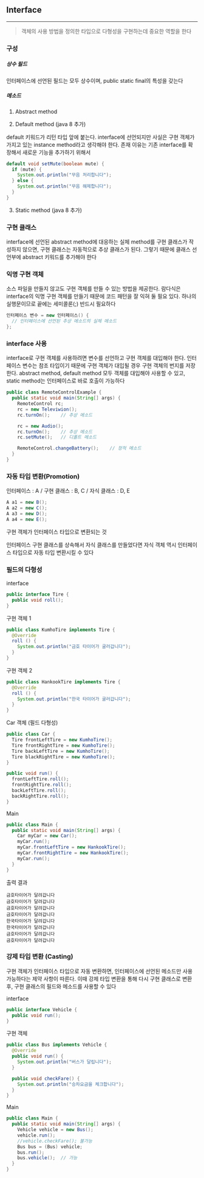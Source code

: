 ## Interface
---

>  객체의 사용 방법을 정의한 타입으로 다형성을 구현하는데 중요한 역할을 한다

### 구성

##### 상수 필드


인터페이스에 선언된 필드는 모두 상수이며, public static final의 특성을 갖는다

##### 메소드

1. Abstract method

2. Default method (java 8 추가)

default 키워드가 리턴 타입 앞에 붙는다. interface에 선언되지만 사실은 구현 객체가 가지고 있는 instance method라고 생각해야 한다. 존재 이유는 기존 interface를 확장해서 새로운 기능을 추가하기 위해서

```java
default void setMute(boolean mute) {
  if (mute) {
    System.out.println("무음 처리합니다");
  } else {
    System.out.println("무음 해제합니다");
  }
}
```

3. Static method (java 8 추가)

### 구현 클래스

interface에 선언된 abstract method에 대응하는 실체 method를 구현 클래스가 작성하지 않으면, 구현 클래스는 자동적으로 추상 클래스가 된다. 그렇기 때문에 클래스 선언부에 abstract 키워드를 추가해야 한다


### 익명 구현 객체

소스 파일을 만들지 않고도 구현 객체를 만들 수 있는 방법을 제공한다. 람다식은 interface의 익명 구현 객체를 만들기 때문에 코드 패턴을 잘 익혀 둘 필요 있다. 하나의 실행문이므로 끝에는 세미콜론(;) 반드시 필요하다

```java
인터페이스 변수 = new 인터페이스() {
  // 인터페이스에 선언된 추상 메소드의 실체 메소드
};
```

### interface 사용

interface로 구현 객체를 사용하려면 변수를 선언하고 구현 객체를 대입해야 한다. 인터페이스 변수는 참조 타입이기 때문에 구현 객체가 대입될 경우 구현 객체의 번지를 저장한다. abstract method, default method 모두 객체를 대입해야 사용할 수 있고, static method는 인터페이스로 바로 호출이 가능하다

```java
public class RemoteControlExample {
  public static void main(String[] args) {
    RemoteControl rc;
    rc = new Televiwion();
    rc.turnOn();    // 추상 메소드

    rc = new Audio();
    rc.turnOn();    // 추상 메소드
    rc.setMute();   // 디폴트 메소드

    RemoteControl.changeBattery();    // 정적 메소드
  }
}
```

### 자동 타입 변환(Promotion)

인터페이스 : A / 구현 클래스 : B, C / 자식 클래스 : D, E

```java
A a1 = new B();
A a2 = new C();
A a3 = new D();
A a4 = new E();
```

구현 객체가 인터페이스 타입으로 변환되는 것

인터페이스 구현 클래스를 상속해서 자식 클래스를 만들었다면 자식 객체 역시 인터페이스 타입으로 자동 타입 변환시킬 수 있다

### 필드의 다형성

interface
```java
public interface Tire {
  public void roll();
}
```
구현 객체 1
```java
public class KumhoTire implements Tire {
  @Override
  roll () {
    System.out.println("금호 타이어가 굴러갑니다");
  }
}
```
구현 객체 2
```java
public class HankookTire implements Tire {
  @Override
  roll () {
    System.out.println("한국 타이어가 굴러갑니다");
  }
}
```
Car 객체 (필드 다형성)
```java
public class Car {
  Tire frontLeftTire = new KumhoTire();
  Tire frontRightTire = new KumhoTire();
  Tire backLeftTire = new KumhoTire();
  Tire blackRightTire = new KumhoTire();
}

public void run() {
  frontLeftTire.roll();
  frontRightTire.roll();
  backLeftTire.roll();
  backRightTire.roll();
}
```

Main
```java
public class Main {
  public static void main(String[] args) {
    Car myCar = new Car();
    myCar.run();
    myCar.frontLeftTire = new HankookTire();
    myCar.frontRightTire = new HankookTire();
    myCar.run();
  }
}
```
출력 결과
```
금호타이어가 달려갑니다
금호타이어가 달려갑니다
금호타이어가 달려갑니다
금호타이어가 달려갑니다
한국타이어가 달려갑니다
한국타이어가 달려갑니다
금호타이어가 달려갑니다
금호타이어가 달려갑니다
```

### 강제 타입 변환 (Casting)

구현 객체가 인터페이스 타입으로 자동 변환하면, 인터페이스에 선언된 메소드만 사용 가능하다는 제약 사항이 따른다. 이때 강제 타입 변환을 통해 다시 구현 클래스로 변환 후, 구현 클래스의 필드와 메소드를 사용할 수 있다

interface
```java
public interface Vehicle {
  public void run();
}
```

구현 객체
```java
public class Bus implements Vehicle {
  @Override
  public void run() {
    System.out.println("버스가 달립니다");
  }

  public void checkFare() {
    System.out.println("승차요금을 체크합니다");
  }
}
```

Main
```java
public class Main {
  public static void main(String[] args) {
    Vehicle vehicle = new Bus();
    vehicle.run();
    //vehicle.checkFare(); 불가능
    Bus bus = (Bus) vehicle;
    bus.run();
    bus.vehicle();  // 가능
  }
}
```
